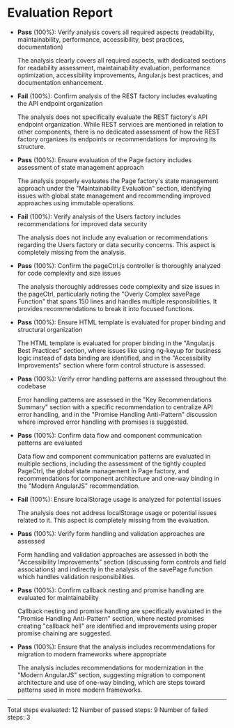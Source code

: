# Evaluation Report

- **Pass** (100%): Verify analysis covers all required aspects (readability, maintainability, performance, accessibility, best practices, documentation)
  
  The analysis clearly covers all required aspects, with dedicated sections for readability assessment, maintainability evaluation, performance optimization, accessibility improvements, Angular.js best practices, and documentation enhancement.

- **Fail** (100%): Confirm analysis of the REST factory includes evaluating the API endpoint organization
  
  The analysis does not specifically evaluate the REST factory's API endpoint organization. While REST services are mentioned in relation to other components, there is no dedicated assessment of how the REST factory organizes its endpoints or recommendations for improving its structure.

- **Pass** (100%): Ensure evaluation of the Page factory includes assessment of state management approach
  
  The analysis properly evaluates the Page factory's state management approach under the "Maintainability Evaluation" section, identifying issues with global state management and recommending improved approaches using immutable operations.

- **Fail** (100%): Verify analysis of the Users factory includes recommendations for improved data security
  
  The analysis does not include any evaluation or recommendations regarding the Users factory or data security concerns. This aspect is completely missing from the analysis.

- **Pass** (100%): Confirm the pageCtrl.js controller is thoroughly analyzed for code complexity and size issues
  
  The analysis thoroughly addresses code complexity and size issues in the pageCtrl, particularly noting the "Overly Complex savePage Function" that spans 150 lines and handles multiple responsibilities. It provides recommendations to break it into focused functions.

- **Pass** (100%): Ensure HTML template is evaluated for proper binding and structural organization
  
  The HTML template is evaluated for proper binding in the "Angular.js Best Practices" section, where issues like using ng-keyup for business logic instead of data binding are identified, and in the "Accessibility Improvements" section where form control structure is assessed.

- **Pass** (100%): Verify error handling patterns are assessed throughout the codebase
  
  Error handling patterns are assessed in the "Key Recommendations Summary" section with a specific recommendation to centralize API error handling, and in the "Promise Handling Anti-Pattern" discussion where improved error handling with promises is suggested.

- **Pass** (100%): Confirm data flow and component communication patterns are evaluated
  
  Data flow and component communication patterns are evaluated in multiple sections, including the assessment of the tightly coupled PageCtrl, the global state management in Page factory, and recommendations for component architecture and one-way binding in the "Modern AngularJS" recommendation.

- **Fail** (100%): Ensure localStorage usage is analyzed for potential issues
  
  The analysis does not address localStorage usage or potential issues related to it. This aspect is completely missing from the evaluation.

- **Pass** (100%): Verify form handling and validation approaches are assessed
  
  Form handling and validation approaches are assessed in both the "Accessibility Improvements" section (discussing form controls and field associations) and indirectly in the analysis of the savePage function which handles validation responsibilities.

- **Pass** (100%): Confirm callback nesting and promise handling are evaluated for maintainability
  
  Callback nesting and promise handling are specifically evaluated in the "Promise Handling Anti-Pattern" section, where nested promises creating "callback hell" are identified and improvements using proper promise chaining are suggested.

- **Pass** (100%): Ensure that the analysis includes recommendations for migration to modern frameworks where appropriate
  
  The analysis includes recommendations for modernization in the "Modern AngularJS" section, suggesting migration to component architecture and use of one-way binding, which are steps toward patterns used in more modern frameworks.

---

Total steps evaluated: 12
Number of passed steps: 9
Number of failed steps: 3